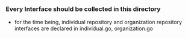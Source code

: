 ### Every Interface should be collected in this directory
- for the time being, individual repository and organization repository interfaces are declared in individual.go, organization.go

